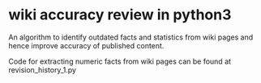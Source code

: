 wiki accuracy review in python3
=======
An algorithm to identify outdated facts and statistics from wiki pages and hence improve accuracy of published content.

Code for extracting numeric facts from wiki pages can be found at revision_history_1.py
